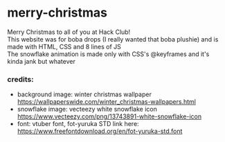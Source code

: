# merry-christmas
Merry Christmas to all of you at Hack Club!<br>
This website was for boba drops (I really wanted that boba plushie) and is made with HTML, CSS and 8 lines of JS<br>
The snowflake animation is made only with CSS's @keyframes and it's kinda jank but whatever
<br>
### credits:
- background image: winter christmas wallpaper https://wallpaperswide.com/winter_christmas-wallpapers.html
- snowflake image: vecteezy white snowflake icon https://www.vecteezy.com/png/13743891-white-snowflake-icon
- font: vtuber font, fot-yuruka STD link here: https://www.freefontdownload.org/en/fot-yuruka-std.font